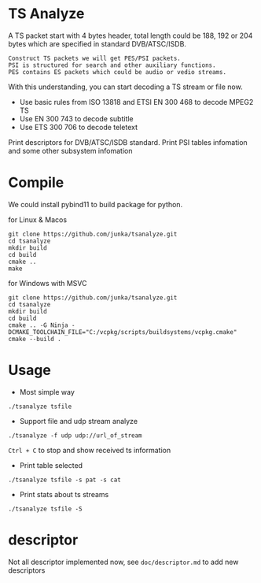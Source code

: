 # TS Analyze

A TS packet start with 4 bytes header, total length could be 188, 192 or 204 bytes which are specified in standard DVB/ATSC/ISDB.


```
Construct TS packets we will get PES/PSI packets.
PSI is structured for search and other auxiliary functions. 
PES contains ES packets which could be audio or vedio streams.
```

With this understanding, you can start decoding a TS stream or file now.


- Use basic rules from ISO 13818 and ETSI EN 300 468 to decode MPEG2 TS
- Use EN 300 743 to decode subtitle
- Use ETS 300 706 to decode teletext

Print descriptors for DVB/ATSC/ISDB standard.
Print PSI tables infomation and some other subsystem infomation


# Compile

We could install pybind11 to build package for python.

for Linux & Macos
```
git clone https://github.com/junka/tsanalyze.git
cd tsanalyze
mkdir build
cd build
cmake ..
make
```

for Windows with MSVC
```
git clone https://github.com/junka/tsanalyze.git
cd tsanalyze
mkdir build
cd build
cmake .. -G Ninja -DCMAKE_TOOLCHAIN_FILE="C:/vcpkg/scripts/buildsystems/vcpkg.cmake"
cmake --build .
```

# Usage
- Most simple way 
```
./tsanalyze tsfile
```
- Support file and udp stream analyze
```
./tsanalyze -f udp udp://url_of_stream
```
`Ctrl + C` to stop and show received ts information 

- Print table selected
```
./tsanalyze tsfile -s pat -s cat 
```
- Print stats about ts streams
 ```
 ./tsanalyze tsfile -S
 ```


# descriptor
Not all descriptor implemented now, see ```doc/descriptor.md``` to add new descriptors